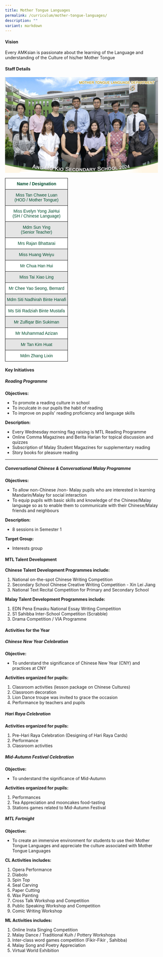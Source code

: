 ```yaml
---
title: Mother Tongue Languages
permalink: /curriculum/mother-tongue-languages/
description: ""
variant: markdown
---
```

#### Vision

Every AMKsian is passionate about the learning of the Language and understanding of the Culture of his/her Mother Tongue

#### Staff Details

![Mother Tongue Department](/images/2024%20Department%20Photos/mother_tongue_language_department_2.jpg)

<style type="text/css">
.tg  {border-collapse:collapse;border-spacing:0;}
.tg td{border-color:black;border-style:solid;border-width:1px;font-family:Arial, sans-serif;font-size:14px;
  overflow:hidden;padding:10px 5px;word-break:normal;}
.tg th{border-color:black;border-style:solid;border-width:1px;font-family:Arial, sans-serif;font-size:14px;
  font-weight:normal;overflow:hidden;padding:10px 5px;word-break:normal;}
.tg .tg-74pa{background-color:#FFF;color:#004D2E;font-weight:bold;text-align:center;vertical-align:middle}
.tg .tg-t70x{background-color:#E5E5E5;color:#004D2E;text-align:center;vertical-align:top}
.tg .tg-fi1r{background-color:#FFF;color:#004D2E;text-align:center;vertical-align:top}
.tg .tg-bapb{background-color:#E5E5E5;color:#004D2E;text-align:center;vertical-align:middle}
.tg .tg-wpup{background-color:#FFF;color:#004D2E;text-align:center;vertical-align:middle}
</style>
<table class="tg">
<thead>
  <tr>
    <th class="tg-74pa"><span style="font-weight:700">Name / Designation</span></th>
  </tr>
</thead>
<tbody>
  <tr>
    <td class="tg-t70x"><span style="font-weight:400;color:#004D2E">Miss Tan Chwee Luan</span><br><span style="font-weight:400;color:#004D2E">(HOD / Mother Tongue)</span></td>
  </tr>
  <tr>
    <td class="tg-fi1r"><span style="font-weight:400;color:#004D2E">Miss Evelyn Yong JiaHui</span><br><span style="font-weight:400;color:#004D2E">(SH / Chinese Language)</span></td>
  </tr>
  <tr>
    <td class="tg-t70x"><span style="font-weight:400;color:#004D2E">Mdm Sun Ying</span><br><span style="font-weight:400;color:#004D2E">(Senior Teacher)</span></td>
  </tr>
  <tr>
    <td class="tg-fi1r"><span style="font-weight:400;color:#004D2E">Mrs Rajan Bhattarai</span><br><span style="font-weight:400;color:#004D2E"></span></td>
  </tr>
  
  <tr>
    <td class="tg-bapb">Miss Huang Weiyu</td>
  </tr>
  <tr>
    <td class="tg-wpup">Mr Chua Han Hui</td>
  </tr>
  <tr>
    <td class="tg-bapb">Miss Tai Xiao Ling</td>
  </tr>
	<tr>
    <td class="tg-wpup">Mr Chee Yao Seong, Bernard</td>
  </tr>
  <tr>
    <td class="tg-bapb">Mdm Siti Nadhirah Binte Hanafi</td>
  </tr>
  <tr>
    <td class="tg-wpup">Ms Siti Radziah Binte Mustafa</td>
  </tr>
  <tr>
    <td class="tg-bapb">Mr Zulfiqar Bin Sukiman</td>
  </tr>
  <tr>
    <td class="tg-wpup">Mr Muhammad Azizan</td>
  </tr>
  <tr>
    <td class="tg-bapb">Mr Tan Kim Huat</td>
  </tr>
  <tr>
    <td class="tg-wpup">Mdm Zhang Lixin</td>
  </tr>
  </tbody>
</table>

#### Key Initiatives

##### **Reading Programme**

  

**Objectives:**

*   To promote a reading culture in school
*   To inculcate in our pupils the habit of reading
*   To improve on pupils' reading proficiency and language skills

**Description:**

*   Every Wednesday morning flag raising is MTL Reading Programme
*   Online Comma Magazines and Berita Harian for topical discussion and quizzes
*   Subscription of Malay Student Magazines for supplementary reading
*   Story books for pleasure reading

---

##### **Conversational Chinese &amp; Conversational Malay Programme**

  

**Objectives:**

*   To allow non-Chinese /non- Malay pupils who are interested in learning Mandarin/Malay for social interaction
*   To equip pupils with basic skills and knowledge of the Chinese/Malay language so as to enable them to communicate with their Chinese/Malay friends and neighbours

**Description:**

*   8 sessions in Semester 1

**Target Group:**

*   Interests group

#### MTL Talent Development

**Chinese Talent Development Programmes include:**

1.  National on-the-spot Chinese Writing Competition
2.  Secondary School Chinese Creative Writing Competition - Xin Lei Jiang
3.  National Text Recital Competition for Primary and Secondary School

  

**Malay Talent Development Programmes include:**

1.  EDN Pena Emasku National Essay Writing Competition
2.  S1 Sahibba Inter-School Competition (Scrabble)
3.  Drama Competition / VIA Programme

#### Activities for the Year

##### **Chinese New Year Celebration**

**Objective:**

*   To understand the significance of Chinese New Year (CNY) and practices at CNY

**Activities organized for pupils:**

1.  Classroom activities (lesson package on Chinese Cultures)
2.  Classroom decoration
3.  Lion Dance troupe was invited to grace the occasion
4.  Performance by teachers and pupils

  

##### **Hari Raya Celebration**

**Activities organized for pupils:**

1.  Pre-Hari Raya Celebration (Designing of Hari Raya Cards)
2.  Performance
3.  Classroom activities

  

##### **Mid-Autumn Festival Celebration**

**Objective:**

*   To understand the significance of Mid-Autumn

**Activities organized for pupils:**

1.  Performances
2.  Tea Appreciation and mooncakes food-tasting
3.  Stations games related to Mid-Autumn Festival

  

##### **MTL Fortnight**

**Objective:**

*   To create an immersive environment for students to use their Mother Tongue Languages and appreciate the culture associated with Mother Tongue Languages

**CL Activities includes:**

1.  Opera Performance
2.  Diabolo
3.  Spin Top
4.  Seal Carving
5.  Paper Cutting
6.  Wax Painting
7.  Cross Talk Workshop and Competition
8.  Public Speaking Workshop and Competition
9.  Comic Writing Workshop

**ML Activities includes:**

1.  Online Insta Singing Competition
2.  Malay Dance / Traditional Kuih / Pottery Workshops
3.  Inter-class word games competition (Fikir-Fikir , Sahibba)
4.  Malay Song and Poetry Appreciation
5.  Virtual World Exhibition